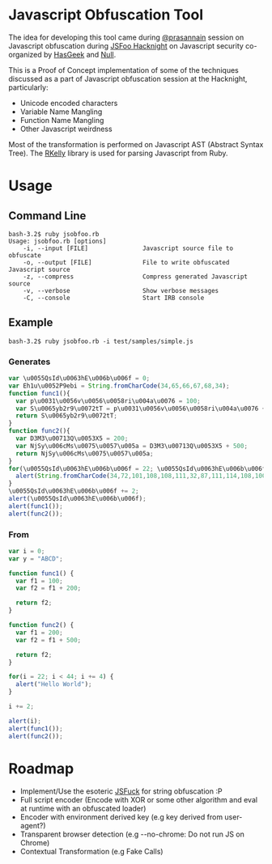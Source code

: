 # Javascript Obfuscation Tool


The idea for developing this tool came during [@prasannain](http://www.twitter.com/prasannain) session on Javascript obfuscation during [JSFoo Hacknight](https://hacknight.in/jsfoo/offense-and-defense-security-in-javascript) on Javascript security co-organized by [HasGeek](https://hasgeek.com/) and [Null](http://null.co.in/).

This is a Proof of Concept implementation of some of the techniques discussed as a part of Javascript obfuscation session at the Hacknight, particularly:

* Unicode encoded characters
* Variable Name Mangling
* Function Name Mangling
* Other Javascript weirdness

Most of the transformation is performed on Javascript AST (Abstract Syntax Tree). The [RKelly](https://github.com/tenderlove/rkelly) library is used for parsing Javascript from Ruby.

# Usage

## Command Line
```
bash-3.2$ ruby jsobfoo.rb 
Usage: jsobfoo.rb [options]
    -i, --input [FILE]               Javascript source file to obfuscate
    -o, --output [FILE]              File to write obfuscated Javascript source
    -z, --compress                   Compress generated Javascript source
    -v, --verbose                    Show verbose messages
    -C, --console                    Start IRB console
```

## Example
```
bash-3.2$ ruby jsobfoo.rb -i test/samples/simple.js
```

### Generates
```javascript
var \u0055QsId\u0063hE\u006b\u006f = 0;
var Eh1u\u0052P9ebi = String.fromCharCode(34,65,66,67,68,34);
function func1(){
  var p\u0031\u0056v\u0056\u0058ri\u004a\u0076 = 100;
  var S\u0065yb2r9\u0072tT = p\u0031\u0056v\u0056\u0058ri\u004a\u0076 + 200;
  return S\u0065yb2r9\u0072tT;
}
function func2(){
  var D3M3\u00713Q\u0053X5 = 200;
  var NjSy\u006cMs\u0075\u0057\u005a = D3M3\u00713Q\u0053X5 + 500;
  return NjSy\u006cMs\u0075\u0057\u005a;
}
for(\u0055QsId\u0063hE\u006b\u006f = 22; \u0055QsId\u0063hE\u006b\u006f < 44; \u0055QsId\u0063hE\u006b\u006f += 4) {
  alert(String.fromCharCode(34,72,101,108,108,111,32,87,111,114,108,100,34));
}
\u0055QsId\u0063hE\u006b\u006f += 2;
alert(\u0055QsId\u0063hE\u006b\u006f);
alert(func1());
alert(func2());
```

### From
```javascript
var i = 0;
var y = "ABCD";

function func1() {
  var f1 = 100;
  var f2 = f1 + 200;

  return f2;
}

function func2() {
  var f1 = 200;
  var f2 = f1 + 500;

  return f2;
}

for(i = 22; i < 44; i += 4) {
  alert("Hello World");
}

i += 2;

alert(i);
alert(func1());
alert(func2());
```

# Roadmap

* Implement/Use the esoteric [JSFuck](http://www.jsfuck.com) for string obfuscation :P
* Full script encoder (Encode with XOR or some other algorithm and eval at runtime with an obfuscated loader)
* Encoder with environment derived key (e.g key derived from user-agent?)
* Transparent browser detection (e.g --no-chrome: Do not run JS on Chrome)
* Contextual Transformation (e.g Fake Calls)
